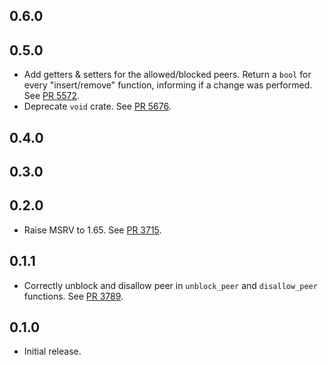 ## 0.6.0

<!-- Update to libp2p-swarm v0.47.0 -->

## 0.5.0

- Add getters & setters for the allowed/blocked peers.
  Return a `bool` for every "insert/remove" function, informing if a change was performed.
  See [PR 5572](https://github.com/libp2p/rust-libp2p/pull/5572).
- Deprecate `void` crate.
  See [PR 5676](https://github.com/libp2p/rust-libp2p/pull/5676).

<!-- Update to libp2p-core v0.43.0 -->

## 0.4.0

<!-- Update to libp2p-swarm v0.45.0 -->

## 0.3.0


## 0.2.0

- Raise MSRV to 1.65.
  See [PR 3715].

[PR 3715]: https://github.com/libp2p/rust-libp2p/pull/3715

## 0.1.1

- Correctly unblock and disallow peer in `unblock_peer` and `disallow_peer` functions.
  See [PR 3789].

[PR 3789]: https://github.com/libp2p/rust-libp2p/pull/3789

## 0.1.0

- Initial release.
